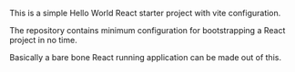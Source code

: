 This is a simple Hello World React starter project with vite configuration.

The repository contains minimum configuration for bootstrapping a React project in no time.

Basically a bare bone React running application can be made out of this.
